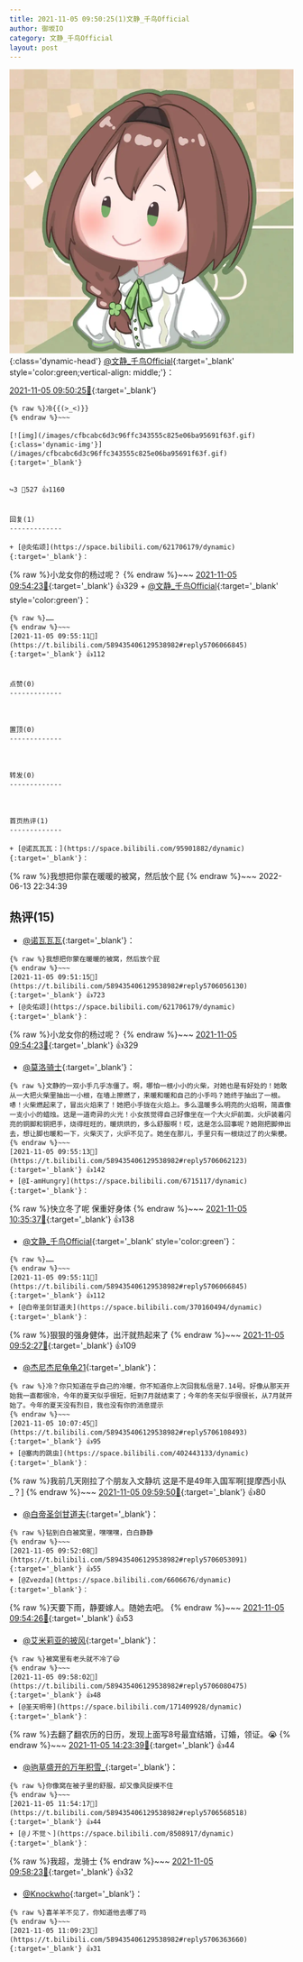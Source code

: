 ```yaml
---
title: 2021-11-05 09:50:25(1)文静_千鸟Official
author: 御坂IO
category: 文静_千鸟Official
layout: post
---
```


![img](/images/ac7482ed1b9a7f203dc68c0c4a77c488a27b108a.jpg){:class='dynamic-head'}
[@文静_千鸟Official](https://space.bilibili.com/667526012/dynamic){:target='_blank' style='color:green;vertical-align: middle;'}：

[2021-11-05 09:50:25🔗](https://t.bilibili.com/589435406129538982){:target='_blank'}

~~~
{% raw %}冷{{(>_<)}}
{% endraw %}~~~

[![img](/images/cfbcabc6d3c96ffc343555c825e06ba95691f63f.gif){:class='dynamic-img'}](/images/cfbcabc6d3c96ffc343555c825e06ba95691f63f.gif){:target='_blank'}


↪️3 💬527 👍1160


回复(1)
-------------

+ [@炎佑颂](https://space.bilibili.com/621706179/dynamic){:target='_blank'}：
~~~
{% raw %}小龙女你的杨过呢？
{% endraw %}~~~
[2021-11-05 09:54:23🔗](https://t.bilibili.com/589435406129538982#reply5706070080){:target='_blank'} 👍329
    + [@文静_千鸟Official](https://space.bilibili.com/667526012/dynamic){:target='_blank' style='color:green'}：
~~~
{% raw %}……
{% endraw %}~~~
[2021-11-05 09:55:11🔗](https://t.bilibili.com/589435406129538982#reply5706066845){:target='_blank'} 👍112


点赞(0)
-------------



置顶(0)
-------------



转发(0)
-------------



首页热评(1)
-------------

+ [@诺瓦瓦瓦：](https://space.bilibili.com/95901882/dynamic){:target='_blank'}：
~~~
{% raw %}我想把你蒙在暖暖的被窝，然后放个屁
{% endraw %}~~~
2022-06-13 22:34:39


热评(15)
-------------

+ [@诺瓦瓦瓦](https://space.bilibili.com/95901882/dynamic){:target='_blank'}：
~~~
{% raw %}我想把你蒙在暖暖的被窝，然后放个屁
{% endraw %}~~~
[2021-11-05 09:51:15🔗](https://t.bilibili.com/589435406129538982#reply5706056130){:target='_blank'} 👍723
+ [@炎佑颂](https://space.bilibili.com/621706179/dynamic){:target='_blank'}：
~~~
{% raw %}小龙女你的杨过呢？
{% endraw %}~~~
[2021-11-05 09:54:23🔗](https://t.bilibili.com/589435406129538982#reply5706070080){:target='_blank'} 👍329
+ [@莫洛骑士](https://space.bilibili.com/3008344/dynamic){:target='_blank'}：
~~~
{% raw %}文静的一双小手几乎冻僵了。啊，哪怕一根小小的火柴，对她也是有好处的！她敢从一大把火柴里抽出一小根，在墙上擦燃了，来暖和暖和自己的小手吗？她终于抽出了一根。哧！火柴燃起来了，冒出火焰来了！她把小手拢在火焰上。多么温暖多么明亮的火焰啊，简直像一支小小的蜡烛。这是一道奇异的火光！小女孩觉得自己好像坐在一个大火炉前面，火炉装着闪亮的铜脚和铜把手，烧得旺旺的，暖烘烘的，多么舒服啊！哎，这是怎么回事呢？她刚把脚伸出去，想让脚也暖和一下，火柴灭了，火炉不见了。她坐在那儿，手里只有一根烧过了的火柴梗。
{% endraw %}~~~
[2021-11-05 09:55:13🔗](https://t.bilibili.com/589435406129538982#reply5706062123){:target='_blank'} 👍142
+ [@I-amHungry](https://space.bilibili.com/6715117/dynamic){:target='_blank'}：
~~~
{% raw %}快立冬了呢 保重好身体
{% endraw %}~~~
[2021-11-05 10:35:37🔗](https://t.bilibili.com/589435406129538982#reply5706230028){:target='_blank'} 👍138
+ [@文静_千鸟Official](https://space.bilibili.com/667526012/dynamic){:target='_blank' style='color:green'}：
~~~
{% raw %}……
{% endraw %}~~~
[2021-11-05 09:55:11🔗](https://t.bilibili.com/589435406129538982#reply5706066845){:target='_blank'} 👍112
+ [@白帝圣剑甘道夫](https://space.bilibili.com/370160494/dynamic){:target='_blank'}：
~~~
{% raw %}狠狠的强身健体，出汗就热起来了
{% endraw %}~~~
[2021-11-05 09:52:27🔗](https://t.bilibili.com/589435406129538982#reply5706053489){:target='_blank'} 👍109
+ [@杰尼杰尼龟龟21](https://space.bilibili.com/14409162/dynamic){:target='_blank'}：
~~~
{% raw %}冷？你只知道在乎自己的冷暖，你不知道你上次回我私信是7.14号。好像从那天开始我一直都很冷，今年的夏天似乎很短，短到7月就结束了；今年的冬天似乎很很长，从7月就开始了。今年的夏天没有烈日，我也没有你的消息提示
{% endraw %}~~~
[2021-11-05 10:07:45🔗](https://t.bilibili.com/589435406129538982#reply5706108493){:target='_blank'} 👍95
+ [@塞肉的跳虫](https://space.bilibili.com/402443133/dynamic){:target='_blank'}：
~~~
{% raw %}我前几天刚拉了个朋友入文静坑 这是不是49年入国军啊[提摩西小队_？]
{% endraw %}~~~
[2021-11-05 09:59:50🔗](https://t.bilibili.com/589435406129538982#reply5706082757){:target='_blank'} 👍80
+ [@白帝圣剑甘道夫](https://space.bilibili.com/370160494/dynamic){:target='_blank'}：
~~~
{% raw %}钻到白白被窝里，嘿嘿嘿，白白静静
{% endraw %}~~~
[2021-11-05 09:52:08🔗](https://t.bilibili.com/589435406129538982#reply5706053091){:target='_blank'} 👍55
+ [@Zvezda](https://space.bilibili.com/6606676/dynamic){:target='_blank'}：
~~~
{% raw %}天要下雨，静要嫁人。随她去吧。
{% endraw %}~~~
[2021-11-05 09:54:26🔗](https://t.bilibili.com/589435406129538982#reply5706061117){:target='_blank'} 👍53
+ [@艾米莉亚的披风](https://space.bilibili.com/471248139/dynamic){:target='_blank'}：
~~~
{% raw %}被窝里有老头就不冷了😄
{% endraw %}~~~
[2021-11-05 09:58:02🔗](https://t.bilibili.com/589435406129538982#reply5706080475){:target='_blank'} 👍48
+ [@圣天明帝](https://space.bilibili.com/171409928/dynamic){:target='_blank'}：
~~~
{% raw %}去翻了翻农历的日历，发现上面写8号最宜结婚，订婚，领证。😭
{% endraw %}~~~
[2021-11-05 14:23:39🔗](https://t.bilibili.com/589435406129538982#reply5707340435){:target='_blank'} 👍44
+ [@驹草盛开的万年积雪_](https://space.bilibili.com/18194898/dynamic){:target='_blank'}：
~~~
{% raw %}你像窝在被子里的舒服，却又像风捉摸不住
{% endraw %}~~~
[2021-11-05 11:54:17🔗](https://t.bilibili.com/589435406129538982#reply5706568518){:target='_blank'} 👍44
+ [@丿不觉丶](https://space.bilibili.com/8508917/dynamic){:target='_blank'}：
~~~
{% raw %}我超，龙骑士
{% endraw %}~~~
[2021-11-05 09:58:23🔗](https://t.bilibili.com/589435406129538982#reply5706085183){:target='_blank'} 👍32
+ [@Knockwho](https://space.bilibili.com/450977696/dynamic){:target='_blank'}：
~~~
{% raw %}喜羊羊不见了，你知道他去哪了吗
{% endraw %}~~~
[2021-11-05 11:09:23🔗](https://t.bilibili.com/589435406129538982#reply5706363660){:target='_blank'} 👍31


